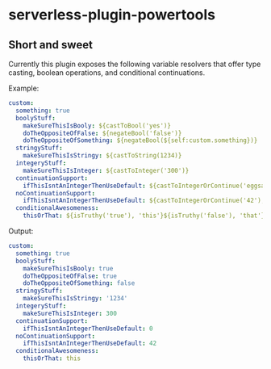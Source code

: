 # serverless-plugin-powertools

## Short and sweet

Currently this plugin exposes the following variable resolvers that offer type casting, boolean operations, and
conditional continuations.

Example:

```yaml
custom:
  something: true
  boolyStuff:
    makeSureThisIsBooly: ${castToBool('yes')}
    doTheOppositeOfFalse: ${negateBool('false')}
    doTheOppositeOfSomething: ${negateBool(${self:custom.something})}
  stringyStuff:
    makeSureThisIsStringy: ${castToString(1234)}
  integeryStuff:
    makeSureThisIsInteger: ${castToInteger('300')}
  continuationSupport:
    ifThisIsntAnIntegerThenUseDefault: ${castToIntegerOrContinue('eggsammich'), 0}
  noContinuationSupport:
    ifThisIsntAnIntegerThenUseDefault: ${castToIntegerOrContinue('42'), 0}
  conditionalAwesomeness:
    thisOrThat: ${isTruthy('true'), 'this'}${isTruthy('false'), 'that'}
```

Output:

```yaml
custom:
  something: true
  boolyStuff:
    makeSureThisIsBooly: true
    doTheOppositeOfFalse: true
    doTheOppositeOfSomething: false
  stringyStuff:
    makeSureThisIsStringy: '1234'
  integeryStuff:
    makeSureThisIsInteger: 300
  continuationSupport:
    ifThisIsntAnIntegerThenUseDefault: 0
  noContinuationSupport:
    ifThisIsntAnIntegerThenUseDefault: 42
  conditionalAwesomeness:
    thisOrThat: this
```
